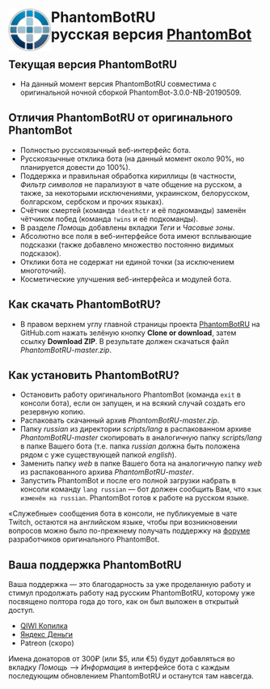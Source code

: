 # <img src="https://github.com/PhantomBotRU/PhantomBotRU/blob/master/web/panel/img/logo.png" width="84px" align="left" alt="PhantomBotRU"/> PhantomBotRU <br> русская версия [PhantomBot](https://phantom.bot)

## Текущая версия PhantomBotRU
* На данный момент версия PhantomBotRU совместима с оригинальной ночной сборкой PhantomBot-3.0.0-NB-20190509.

## Отличия PhantomBotRU от оригинального PhantomBot
* Полностью русскоязычный веб-интерфейс бота.
* Русскоязычные отклика бота (на данный момент около 90%, но планируется довести до 100%).
* Поддержка и правильная обработка кириллицы (в частности, *Фильтр символов* не парализуют в чате общение на русском, а также, за некоторыми исключениями, украинском, белорусском, болгарском, сербском и прочих языках).
* Счётчик смертей (команда `!deathctr` и её подкоманды) заменён чётчиком побед (команда `!wins` и её подкоманды).
* В разделе *Помощь* добавлены вкладки *Теги* и *Часовые зоны*.
* Абсолютно все поля в веб-интерфейсе бота имеют всплывающие подсказки (также добавлено множество постоянно видимых подсказок).
* Отклики бота не содержат ни единой точки (за исключением многоточий).
* Косметические улучшения веб-интерфейса и модулей бота.

## Как скачать PhantomBotRU?
* В правом верхнем углу главной страницы проекта [PhantomBotRU](https://github.com/PhantomBotRU/PhantomBotRU) на GitHub.com нажать зелёную кнопку **Clone or download**, затем ссылку **Download ZIP**. В результате должен скачаться файл *PhantomBotRU-master.zip*.

## Как установить PhantomBotRU?
* Остановить работу оригинального PhantomBot (команда `exit` в консоли бота), если он запущен, и на всякий случай создать его резервную копию.
* Распаковать скачанный архив *PhantomBotRU-master.zip*.
* Папку *russian* из директории *scripts/lang* в распакованном архиве *PhantomBotRU-master* скопировать в аналогичную папку *scripts/lang* в папке Вашего бота (т.е. папка *russian* должна быть положена рядом с уже существующей папкой *english*).
* Заменить папку *web* в папке Вашего бота на аналогичную папку *web* из распакованного архива *PhantomBotRU-master*.
* Запустить PhantomBot и после его полной загрузки набрать в консоли команду `lang russian` — бот должен сообщить Вам, что `язык изменён на russian`. PhantomBot готов к работе на русском языке.

«Служебные» сообщения бота в консоли, не публикуемые в чате Twitch, остаются на английском языке, чтобы при возникновении вопросов можно было по-прежнему получать поддержку на [форуме](https://community.phantom.bot) разработчиков оригинального PhantomBot.

## Ваша поддержка PhantomBotRU
Ваша поддержка — это благодарность за уже проделанную работу и стимул продолжать работу над русским PhantomBotRU, которому уже посвящено полтора года до того, как он был выложен в открытый доступ.
* [QIWI Копилка](https://qiwi.me/5e78d024-a014-4334-80d8-a0911dceb328)
* [Яндекс Деньги](https://money.yandex.ru/to/410014576985955)
* Patreon (скоро)

Имена донаторов от 300₽ (или $5, или €5) будут добавляться во вкладку *Помощь* –> *Информация* в интерфейсе бота с каждым последующим обновлением PhantomBotRU и останутся там навсегда.
